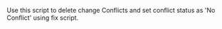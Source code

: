 Use this script to delete change Conflicts and set conflict status as 'No Conflict' using fix script.
